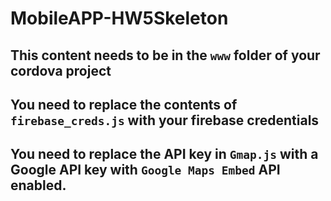 # MobileAPP-HW5Skeleton

## This content needs to be in the `www` folder of your cordova project
## You need to replace the contents of `firebase_creds.js` with your firebase credentials
## You need to replace the API key in `Gmap.js` with a Google API key with `Google Maps Embed` API enabled.
